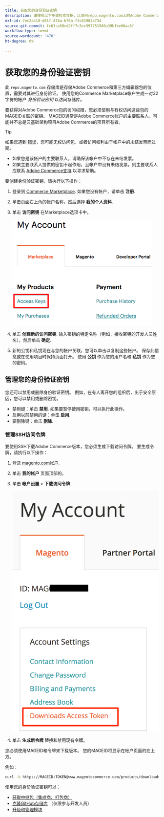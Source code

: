 ```yaml
---
title: 获取您的身份验证密钥
description: 请按照以下步骤检索凭据，以访问repo.magento.com上的Adobe Commerce Composer包。
exl-id: 7ec2a410-d81f-476a-bf6a-f3c61982a734
source-git-commit: fc63ca58cd2ff7c5ec597751980a39bfbe68aa5f
workflow-type: tm+mt
source-wordcount: '470'
ht-degree: 0%

---
```


# 获取您的身份验证密钥

此 `repo.magento.com` 存储库是存储Adobe Commerce和第三方编辑器包的位置，需要对其进行身份验证。 使用您的Commerce Marketplace帐户生成一对32字符的帐户 *身份验证密钥* 以访问存储库。

要获得对Adobe Commerce包的访问权限，您必须使用与有权访问这些包的MAGEID关联的密钥。 MAGEID通常是Adobe Commerce帐户的主要联系人，可能并不总是云基础架构项目Adobe Commerce的项目所有者。

>[!TIP]
>
>如果您遇到 [错误](https://experienceleague.adobe.com/docs/commerce-knowledge-base/kb/troubleshooting/deployment/magento-commerce-cloud-repo-could-not-be-accessed-403-forbidden-or-404-not-found-error-when-deploying.html)，您可能无权访问包，或者访问权利由于帐户中的未结发票而过期。
>
>* 如果您是该帐户的主要联系人，请确保该帐户中不存在未结发票。
>* 如果主要联系人提供的密钥不起作用，且帐户中没有未结发票，则主要联系人应联系 [Adobe Commerce支持](https://experienceleague.adobe.com/docs/commerce-knowledge-base/kb/help-center-guide/magento-help-center-user-guide.html#submit-ticket) 以寻求帮助。

要创建身份验证密钥，请执行以下操作：

1. 登录到 [Commerce Marketplace](https://commercemarketplace.adobe.com/). 如果您没有帐户，请单击 **注册**.

1. 单击页面右上角的帐户名称，然后选择 **我的个人资料**.

1. 单击 **访问密钥** 在Marketplace选项卡中。

   ![在Commerce Marketplace上获取安全访问密钥](../../assets/installation/cloud_access-key.png)

1. 单击 **创建新的访问密钥**. 输入密钥的特定名称（例如，接收密钥的开发人员姓名），然后单击 **确定**.

1. 新的公钥和私钥现在与您的帐户关联，您可以单击以复制这些帐户。 保存此信息或在使用项目时保持页面打开。 使用 **公钥** 作为您的用户名和 **私钥** 作为您的密码。

## 管理您的身份验证密钥

您还可以禁用或删除身份验证密钥。 例如，在有人离开您的组织后，出于安全原因，您可以禁用或删除密钥。

* 禁用键：单击 **禁用**. 如果要暂停使用密钥，可以执行此操作。
* 启用以前禁用的键：单击 **启用**.
* 要删除键：单击 **删除**.

### 管理SSH访问令牌

要使用SSH下载Adobe Commerce版本，您必须生成下载访问令牌。 要生成令牌，请执行以下操作：

1. 登录 [magento.com帐户](https://account.magento.com/customer/account/login).
1. 单击 **我的帐户** 页面顶部的。
1. 单击 **帐户设置** > **下载访问令牌**.

   ![访问您的密钥](../../assets/installation/connect_keys1.png)

1. 单击 **生成新令牌** 替换和禁用现有令牌。

您必须使用MAGEID和令牌来下载版本。 您的MAGEID将显示在帐户页面的左上方。

例如：

```bash
curl -k https://MAGEID:TOKEN@www.magentocommerce.com/products/downloads/info/help
```

使用您的身份验证密钥可以：

* [获取中继包（集成商、打包商）](../composer.md)
* [克隆GitHub存储库](https://developer.adobe.com/commerce/contributor/guides/install/clone-repository/) （仅限参与开发人员）
* [升级和管理模块](../../upgrade/modules/upgrade.md)
